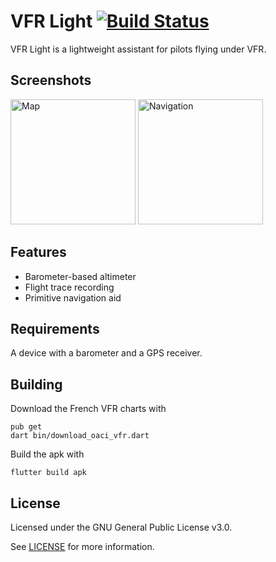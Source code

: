 # VFR Light [![Build Status](https://api.cirrus-ci.com/github/CaramelDunes/vfr_light.svg)](https://cirrus-ci.com/github/CaramelDunes/vfr_light)

VFR Light is a lightweight assistant for pilots flying under VFR.

## Screenshots

<img src="https://github.com/CaramelDunes/vfr_light/raw/readme/screenshots/map.png" width="200" alt="Map"> <img src="https://github.com/CaramelDunes/vfr_light/raw/readme/screenshots/navigation.png" width="200" alt="Navigation"> 

## Features

 - Barometer-based altimeter
 - Flight trace recording
 - Primitive navigation aid
 
## Requirements

A device with a barometer and a GPS receiver.

## Building

Download the French VFR charts with

```
pub get
dart bin/download_oaci_vfr.dart
```

Build the apk with

```
flutter build apk
```

## License

Licensed under the GNU General Public License v3.0.

See [LICENSE](LICENSE) for more information.